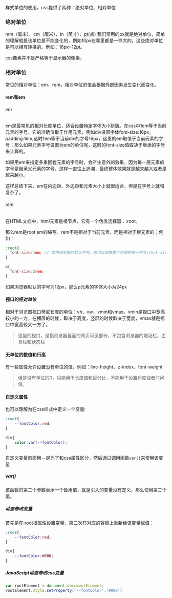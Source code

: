 
样式单位的使用，css提供了两种：绝对单位、相对单位

### 绝对单位
mm（毫米）、cm（厘米）、in（英寸）、pt(点)
我们常用的px就是绝对单位，简单的理解就是该单位是不能变化的，例如10px在哪里都是一样大的。这些绝对单位是可以相互转换的。例如：16px=12pt。

css像素并不是严格等于显示器的像素，

### 相对单位
常见的相对单位：em、rem，相对单位的值会根据外部因素发生变化而变化。

#### rem和em 

###### em
em是最常见的相对长度单位，适合设置特定字体大小排版。在css中1em等于当前元素的字号，它的准确值取于作用元素，例如div设置字体font-size:16px，padding:1em;这时1em等于当前div的字号16px，这里的em取值于当前元素的字号；那么如果元素字号设置为em的单位呢，这时的font-size值取决于继承的字号来计算的。

如果用em来指定多重嵌套元素的字号时，会产生意外的效果，因为每一层元素的字号是继承父元素的字号，这样一直往上追溯，最终整体效果就是越来越大或者是越来越小。

这样总结下来，em在内边距、外边距和元素大小上就很适合，但是在字号上就和复杂了。

###### rem

在HTML文档中，html元素是根节点，它有一个伪类选择器：:root。

那么rem是root em的缩写。rem不是相对于当前元素，而是相对于根元素的；例如：

```javascript
:root{
  font-size:1em; // 使用浏览器的默认字号，也可以设置整个应用的统一字号:font-size:16px
}

p{
  font-size:2rem;
}
```
如果浏览器默认的字号为12px，那么p元素的字体大小为24px

#### 视口的相对单位
相对于浏览器视口蒂尼长度的单位：vh、vw、vmin和vmax。vmin是视口中宽高较小的一方，在横屏的时候，取决于高度，竖屏的时候取决于宽度，vmax就是视口中宽高较大一方了。

> 这里的视口，是指浏览器里面的网页可见部分，不包含浏览器的地址栏、工具栏和状态栏

#### 无单位的数值和行高
有一些属性允许设置没有单位的值，例如：line-height、z-index、font-weight

> 但是没有单位的0，只能用于长度值和百分比，不能用于设置角度或者时间值。

#### 自定义属性
也可以理解为在css样式中定义一个变量:

```css
:root{
	--fontColor:red;
}

div{
	color:var(--fontColor);
}
```
自定义变量前面用`--`是为了和css属性区分，然后通过调用函数`var()`来使用该变量

##### var()
该函数的第二个参数表示一个备用值，就是引入的变量没有定义，那么使用第二个值。

##### 动态修改变量
首先是在:root根属性设置变量，第二次在对应的容器上重新给该变量赋值：

```css
:root{
	--fontColor:red;
}

div{
	--fontColor:#000;
}
```

##### JavaScript动态修改css变量

```javascript
var rootElement = document.documentElement;
rootElement.style.setProperty('--fontColor','#000')
```
